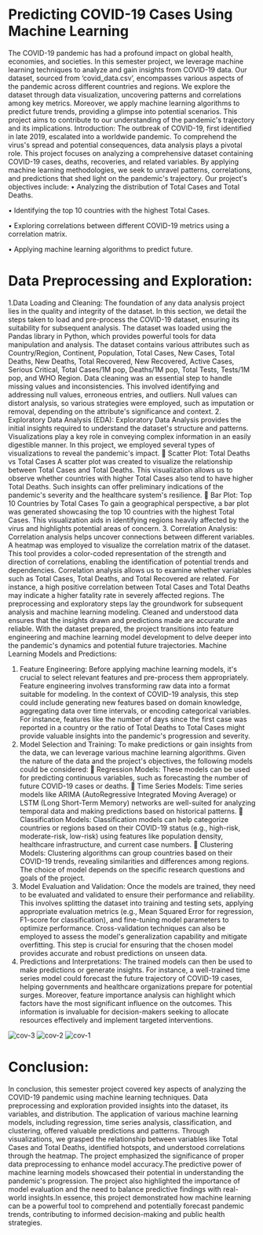 # Predicting COVID-19 Cases Using Machine Learning
                                                                                                                                             
The COVID-19 pandemic has had a profound impact on global health, economies, and societies. In this semester project, we leverage machine learning techniques to analyze and gain insights from COVID-19 data. Our dataset, sourced from ‘covid_data.csv’, encompasses various aspects of the pandemic across different countries and regions. We explore the dataset through data visualization, uncovering patterns and correlations among key metrics. Moreover, we apply machine learning algorithms to predict future trends, providing a glimpse into potential scenarios. This project aims to contribute to our understanding of the pandemic's trajectory and its implications.
Introduction:
The outbreak of COVID-19, first identified in late 2019, escalated into a worldwide pandemic. To comprehend the virus's spread and potential consequences, data analysis plays a pivotal role. This project focuses on analyzing a comprehensive dataset containing COVID-19 cases, deaths, recoveries, and related variables. By applying machine learning methodologies, we seek to unravel patterns, correlations, and predictions that shed light on the pandemic's trajectory. Our project's objectives include:
•	Analyzing the distribution of Total Cases and Total Deaths.

•	Identifying the top 10 countries with the highest Total Cases.

•	Exploring correlations between different COVID-19 metrics using a correlation matrix.

•	Applying machine learning algorithms to predict future.

# Data Preprocessing and Exploration:
1.Data Loading and Cleaning:
The foundation of any data analysis project lies in the quality and integrity of the dataset. In this section, we detail the steps taken to load and pre-process the COVID-19 dataset, ensuring its suitability for subsequent analysis.
The dataset was loaded using the Pandas library in Python, which provides powerful tools for data manipulation and analysis. The dataset contains various attributes such as Country/Region, Continent, Population, Total Cases, New Cases, Total Deaths, New Deaths, Total Recovered, New Recovered, Active Cases, Serious Critical, Total Cases/1M pop, Deaths/1M pop, Total Tests, Tests/1M pop, and WHO Region.
Data cleaning was an essential step to handle missing values and inconsistencies. This involved identifying and addressing null values, erroneous entries, and outliers. Null values can distort analysis, so various strategies were employed, such as imputation or removal, depending on the attribute's significance and context.
2. Exploratory Data Analysis (EDA):
Exploratory Data Analysis provides the initial insights required to understand the dataset's structure and patterns. Visualizations play a key role in conveying complex information in an easily digestible manner. In this project, we employed several types of visualizations to reveal the pandemic's impact.
	Scatter Plot: Total Deaths vs Total Cases
A scatter plot was created to visualize the relationship between Total Cases and Total Deaths. This visualization allows us to observe whether countries with higher Total Cases also tend to have higher Total Deaths. Such insights can offer preliminary indications of the pandemic's severity and the healthcare system's resilience.
	Bar Plot: Top 10 Countries by Total Cases
To gain a geographical perspective, a bar plot was generated showcasing the top 10 countries with the highest Total Cases. This visualization aids in identifying regions heavily affected by the virus and highlights potential areas of concern.
3. Correlation Analysis:
Correlation analysis helps uncover connections between different variables. A heatmap was employed to visualize the correlation matrix of the dataset. This tool provides a color-coded representation of the strength and direction of correlations, enabling the identification of potential trends and dependencies.
Correlation analysis allows us to examine whether variables such as Total Cases, Total Deaths, and Total Recovered are related. For instance, a high positive correlation between Total Cases and Total Deaths may indicate a higher fatality rate in severely affected regions.
The preprocessing and exploratory steps lay the groundwork for subsequent analysis and machine learning modeling. Cleaned and understood data ensures that the insights drawn and predictions made are accurate and reliable. With the dataset prepared, the project transitions into feature engineering and machine learning model development to delve deeper into the pandemic's dynamics and potential future trajectories.
Machine Learning Models and Predictions:
1. Feature Engineering:
Before applying machine learning models, it's crucial to select relevant features and pre-process them appropriately. Feature engineering involves transforming raw data into a format suitable for modeling. In the context of COVID-19 analysis, this step could include generating new features based on domain knowledge, aggregating data over time intervals, or encoding categorical variables.
For instance, features like the number of days since the first case was reported in a country or the ratio of Total Deaths to Total Cases might provide valuable insights into the pandemic's progression and severity.
2. Model Selection and Training:
To make predictions or gain insights from the data, we can leverage various machine learning algorithms. Given the nature of the data and the project's objectives, the following models could be considered:
	Regression Models: These models can be used for predicting continuous variables, such as forecasting the number of future COVID-19 cases or deaths.
	Time Series Models: Time series models like ARIMA (AutoRegressive Integrated Moving Average) or LSTM (Long Short-Term Memory) networks are well-suited for analyzing temporal data and making predictions based on historical patterns.
	Classification Models: Classification models can help categorize countries or regions based on their COVID-19 status (e.g., high-risk, moderate-risk, low-risk) using features like population density, healthcare infrastructure, and current case numbers.
	Clustering Models: Clustering algorithms can group countries based on their COVID-19 trends, revealing similarities and differences among regions.
The choice of model depends on the specific research questions and goals of the project.
3. Model Evaluation and Validation:
Once the models are trained, they need to be evaluated and validated to ensure their performance and reliability. This involves splitting the dataset into training and testing sets, applying appropriate evaluation metrics (e.g., Mean Squared Error for regression, F1-score for classification), and fine-tuning model parameters to optimize performance.
Cross-validation techniques can also be employed to assess the model's generalization capability and mitigate overfitting. This step is crucial for ensuring that the chosen model provides accurate and robust predictions on unseen data.
4. Predictions and Interpretations:
The trained models can then be used to make predictions or generate insights. For instance, a well-trained time series model could forecast the future trajectory of COVID-19 cases, helping governments and healthcare organizations prepare for potential surges.
Moreover, feature importance analysis can highlight which factors have the most significant influence on the outcomes. This information is invaluable for decision-makers seeking to allocate resources effectively and implement targeted interventions.


![cov-3](https://github.com/vijayasrichinta2609/COVIDCaseAnalysis/assets/153414824/2e3656ec-3b4a-4736-9374-67876cdfef68)
![cov-2](https://github.com/vijayasrichinta2609/COVIDCaseAnalysis/assets/153414824/f77b0b67-8e57-4559-adf3-99e887b0e752)
![cov-1](https://github.com/vijayasrichinta2609/COVIDCaseAnalysis/assets/153414824/d95458bf-4934-4d5b-b60c-d609dd309a58)


# Conclusion:
In conclusion, this semester project covered key aspects of analyzing the COVID-19 pandemic using machine learning techniques. Data preprocessing and exploration provided insights into the dataset, its variables, and distribution. The application of various machine learning models, including regression, time series analysis, classification, and clustering, offered valuable predictions and patterns. Through visualizations, we grasped the relationship between variables like Total Cases and Total Deaths, identified hotspots, and understood correlations through the heatmap. The project emphasized the significance of proper data preprocessing to enhance model accuracy.The predictive power of machine learning models showcased their potential in understanding the pandemic's progression. The project also highlighted the importance of model evaluation and the need to balance predictive findings with real-world insights.In essence, this project demonstrated how machine learning can be a powerful tool to comprehend and potentially forecast pandemic trends, contributing to informed decision-making and public health strategies.

